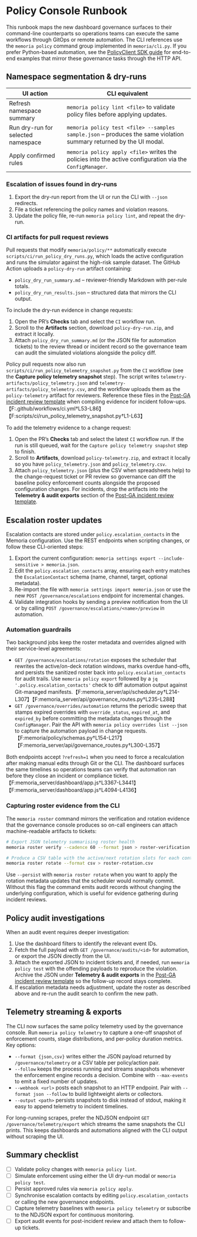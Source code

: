# Policy Console Runbook

This runbook maps the new dashboard governance surfaces to their command-line
counterparts so operations teams can execute the same workflows through GitOps or
remote automation. The CLI references use the `memoria policy` command group
implemented in `memoria/cli.py`. If you prefer Python-based automation, see the
[PolicyClient SDK guide](../sdk/policy-client.md) for end-to-end examples that mirror
these governance tasks through the HTTP API.

## Namespace segmentation & dry-runs

| UI action | CLI equivalent |
| --- | --- |
| Refresh namespace summary | `memoria policy lint <file>` to validate policy files before applying updates. |
| Run dry-run for selected namespace | `memoria policy test <file> --samples sample.json` – produces the same violation summary returned by the UI modal. |
| Apply confirmed rules | `memoria policy apply <file>` writes the policies into the active configuration via the `ConfigManager`. |

### Escalation of issues found in dry-runs

1. Export the dry-run report from the UI or run the CLI with `--json` redirects.
2. File a ticket referencing the policy names and violation reasons.
3. Update the policy file, re-run `memoria policy lint`, and repeat the dry-run.

### CI artifacts for pull request reviews

Pull requests that modify `memoria/policy/**` automatically execute
`scripts/ci/run_policy_dry_runs.py`, which loads the active configuration and runs
the simulator against the high-risk sample dataset. The GitHub Action uploads a
`policy-dry-run` artifact containing:

- `policy_dry_run_summary.md` – reviewer-friendly Markdown with per-rule totals.
- `policy_dry_run_results.json` – structured data that mirrors the CLI output.

To include the dry-run evidence in change requests:

1. Open the PR’s **Checks** tab and select the `CI` workflow run.
2. Scroll to the **Artifacts** section, download `policy-dry-run.zip`, and extract
   it locally.
3. Attach `policy_dry_run_summary.md` (or the JSON file for automation tickets) to
   the review thread or incident record so the governance team can audit the
   simulated violations alongside the policy diff.

Policy pull requests now also run `scripts/ci/run_policy_telemetry_snapshot.py`
from the `CI` workflow (see the **Capture policy telemetry snapshot** step). The
script writes `telemetry-artifacts/policy_telemetry.json` and
`telemetry-artifacts/policy_telemetry.csv`, and the workflow uploads them as the
`policy-telemetry` artifact for reviewers. Reference these files in the
[Post-GA incident review template](post_ga_incident_template.md) when compiling
evidence for incident follow-ups.【F:.github/workflows/ci.yml†L53-L86】【F:scripts/ci/run_policy_telemetry_snapshot.py†L1-L63】

To add the telemetry evidence to a change request:

1. Open the PR’s **Checks** tab and select the latest `CI` workflow run. If the
   run is still queued, wait for the `Capture policy telemetry snapshot` step to
   finish.
2. Scroll to **Artifacts**, download `policy-telemetry.zip`, and extract it
   locally so you have `policy_telemetry.json` and `policy_telemetry.csv`.
3. Attach `policy_telemetry.json` (plus the CSV when spreadsheets help) to the
   change-request ticket or PR review so governance can diff the baseline policy
   enforcement counts alongside the proposed configuration changes. For
   incidents, drop the artifacts into the **Telemetry & audit exports** section
   of the [Post-GA incident review template](post_ga_incident_template.md).

## Escalation roster updates

Escalation contacts are stored under `policy.escalation_contacts` in the
Memoria configuration. Use the REST endpoints when scripting changes, or follow
these CLI-oriented steps:

1. Export the current configuration: `memoria settings export --include-sensitive > memoria.json`.
2. Edit the `policy.escalation_contacts` array, ensuring each entry matches the
   `EscalationContact` schema (name, channel, target, optional metadata).
3. Re-import the file with `memoria settings import memoria.json` or use the new
   `POST /governance/escalations` endpoint for incremental changes.
4. Validate integration hooks by sending a preview notification from the UI or by
   calling `POST /governance/escalations/<name>/preview` in automation.

### Automation guardrails

Two background jobs keep the roster metadata and overrides aligned with their
service-level agreements:

- `GET /governance/escalations/rotation` exposes the scheduler that rewrites the
  active/on-deck rotation windows, marks overdue hand-offs, and persists the
  sanitized roster back into `policy.escalation_contacts` for audit trails. Use
  `memoria policy export` followed by a `jq '.policy.escalation_contacts'` check
  to diff automation output against Git-managed manifests.【F:memoria_server/api/scheduler.py†L214-L307】【F:memoria_server/api/governance_routes.py†L235-L288】
- `GET /governance/overrides/automation` returns the periodic sweep that stamps
  expired overrides with `override_status`, `expired_at`, and `expired_by` before
  committing the metadata changes through the `ConfigManager`. Pair the API with
  `memoria policy overrides list --json` to capture the automation payload in
  change requests.【F:memoria/policy/schemas.py†L154-L217】【F:memoria_server/api/governance_routes.py†L300-L357】

Both endpoints accept `?refresh=1` when you need to force a recalculation after
making manual edits through Git or the CLI. The dashboard surfaces the same
timelines so operations teams can verify that automation ran before they close
an incident or compliance ticket.【F:memoria_server/dashboard/app.js†L3367-L3441】【F:memoria_server/dashboard/app.js†L4094-L4136】

### Capturing roster evidence from the CLI

The `memoria roster` command mirrors the verification and rotation evidence that
the governance console produces so on-call engineers can attach machine-readable
artifacts to tickets:

```bash
# Export JSON telemetry summarising roster health
memoria roster verify --cadence 60 --format json > roster-verification.json

# Produce a CSV table with the active/next rotation slots for each contact
memoria roster rotate --format csv > roster-rotation.csv
```

Use `--persist` with `memoria roster rotate` when you want to apply the rotation
metadata updates that the scheduler would normally commit. Without this flag the
command emits audit records without changing the underlying configuration, which
is useful for evidence gathering during incident reviews.

## Policy audit investigations

When an audit event requires deeper investigation:

1. Use the dashboard filters to identify the relevant event IDs.
2. Fetch the full payload with `GET /governance/audits/<id>` for automation, or
   export the JSON directly from the UI.
3. Attach the exported JSON to incident tickets and, if needed, run
   `memoria policy test` with the offending payloads to reproduce the violation.
   Archive the JSON under **Telemetry & audit exports** in the
   [Post-GA incident review template](post_ga_incident_template.md) so the
   follow-up record stays complete.
4. If escalation metadata needs adjustment, update the roster as described above
   and re-run the audit search to confirm the new path.

## Telemetry streaming & exports

The CLI now surfaces the same policy telemetry used by the governance console.
Run `memoria policy telemetry` to capture a one-off snapshot of enforcement
counts, stage distributions, and per-policy duration metrics. Key options:

- `--format {json,csv}` writes either the JSON payload returned by
  `/governance/telemetry` or a CSV table per policy/action pair.
- `--follow` keeps the process running and streams snapshots whenever the
  enforcement engine records a decision. Combine with `--max-events` to emit a
  fixed number of updates.
- `--webhook <url>` posts each snapshot to an HTTP endpoint. Pair with
  `--format json --follow` to build lightweight alerts or collectors.
- `--output <path>` persists snapshots to disk instead of stdout, making it easy
  to append telemetry to incident timelines.

For long-running scrapes, prefer the NDJSON endpoint `GET
/governance/telemetry/export` which streams the same snapshots the CLI prints.
This keeps dashboards and automations aligned with the CLI output without
scraping the UI.

## Summary checklist

- [ ] Validate policy changes with `memoria policy lint`.
- [ ] Simulate enforcement using either the UI dry-run modal or `memoria policy test`.
- [ ] Persist approved rules via `memoria policy apply`.
- [ ] Synchronise escalation contacts by editing `policy.escalation_contacts` or
      calling the new governance endpoints.
- [ ] Capture telemetry baselines with `memoria policy telemetry` or subscribe to
      the NDJSON export for continuous monitoring.
- [ ] Export audit events for post-incident review and attach them to follow-up tickets.
